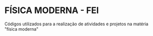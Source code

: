 # FÍSICA MODERNA - FEI

Códigos utilizados para a realização de atividades e projetos na matéria "física moderna"

